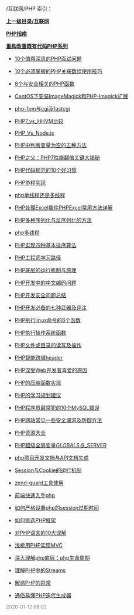 /互联网/PHP 索引：


**[上一级目录/互联网](/互联网/index.md)**

**[PHP指南](/互联网/PHP/PHP指南/index.md)**

**[重构改善既有代码PHP系列](/互联网/PHP/重构改善既有代码PHP系列/index.md)**

- [10个值得深思的PHP面试问题](/互联网/PHP/10个值得深思的PHP面试问题.md)

- [10个必须掌握的PHP关联数组使用技巧](/互联网/PHP/10个必须掌握的PHP关联数组使用技巧.md)

- [8个与安全相关的PHP函数](/互联网/PHP/8个与安全相关的PHP函数.md)

- [CentOS下安装ImageMagick和PHP-Imagick扩展](/互联网/PHP/CentOS下安装ImageMagick和PHP-Imagick扩展.md)

- [php-fpm与cgi及fastcgi](/互联网/PHP/php-fpm与cgi及fastcgi.md)

- [PHP7_vs_HHVM比较](/互联网/PHP/PHP7_vs_HHVM比较.md)

- [PHP_Vs_Node.js](/互联网/PHP/PHP_Vs_Node.js.md)

- [PHP中判断变量为空的五种方法](/互联网/PHP/PHP中判断变量为空的五种方法.md)

- [PHP之父：PHP7性能翻倍关键大揭秘](/互联网/PHP/PHP之父：PHP7性能翻倍关键大揭秘.md)

- [PHP代码规范的10个好习惯](/互联网/PHP/PHP代码规范的10个好习惯.md)

- [PHP协程实现](/互联网/PHP/PHP协程实现.md)

- [php单线程还是多线程](/互联网/PHP/php单线程还是多线程.md)

- [PHP处理Excel插件PHPExcel常用方法详解](/互联网/PHP/PHP处理Excel插件PHPExcel常用方法详解.md)

- [PHP多种序列化与反序列化的方法](/互联网/PHP/PHP多种序列化与反序列化的方法.md)

- [php多线程](/互联网/PHP/php多线程.md)

- [PHP实现四种基本排序算法](/互联网/PHP/PHP实现四种基本排序算法.md)

- [PHP工程师学习路径](/互联网/PHP/PHP工程师学习路径.md)

- [PHP底层的运行机制与原理](/互联网/PHP/PHP底层的运行机制与原理.md)

- [PHP开发中的中文编码问题](/互联网/PHP/PHP开发中的中文编码问题.md)

- [PHP开发安全问题总结](/互联网/PHP/PHP开发安全问题总结.md)

- [PHP开发必备的七种武器及评注](/互联网/PHP/PHP开发必备的七种武器及评注.md)

- [PHP执行linux命令的6个函数](/互联网/PHP/PHP执行linux命令的6个函数.md)

- [PHP执行操作系统函数](/互联网/PHP/PHP执行操作系统函数.md)

- [PHP文件或目录的读写及操作](/互联网/PHP/PHP文件或目录的读写及操作.md)

- [PHP智能跨域header](/互联网/PHP/PHP智能跨域header.md)

- [PHP深受Web开发者喜爱的原因](/互联网/PHP/PHP深受Web开发者喜爱的原因.md)

- [PHP的压缩函数实现](/互联网/PHP/PHP的压缩函数实现.md)

- [PHP的学习规划建议](/互联网/PHP/PHP的学习规划建议.md)

- [PHP程序员最常犯的10个MySQL错误](/互联网/PHP/PHP程序员最常犯的10个MySQL错误.md)

- [PHP网站常见一些安全漏洞及防御方法](/互联网/PHP/PHP网站常见一些安全漏洞及防御方法.md)

- [PHP资源大全](/互联网/PHP/PHP资源大全.md)

- [PHP超级全局变量$GLOBALS与$_SERVER](/互联网/PHP/PHP超级全局变量$GLOBALS与$_SERVER.md)

- [php项目开发文档与API文档生成](/互联网/PHP/php项目开发文档与API文档生成.md)

- [Session与Cookie的运行机制](/互联网/PHP/Session与Cookie的运行机制.md)

- [zend-guard工具使用](/互联网/PHP/zend-guard工具使用.md)

- [前端快速入手php](/互联网/PHP/前端快速入手php.md)

- [如何严格设置php的session过期时间](/互联网/PHP/如何严格设置php的session过期时间.md)

- [如何挑选PHP框架](/互联网/PHP/如何挑选PHP框架.md)

- [对PHP语言的10大误解](/互联网/PHP/对PHP语言的10大误解.md)

- [浅析用PHP实现MVC](/互联网/PHP/浅析用PHP实现MVC.md)

- [深入理解php底层：php生命周期](/互联网/PHP/深入理解php底层：php生命周期.md)

- [理解PHP中的Streams](/互联网/PHP/理解PHP中的Streams.md)

- [解惑PHP的异常](/互联网/PHP/解惑PHP的异常.md)

- [通俗易懂PHP迭代生成器](/互联网/PHP/通俗易懂PHP迭代生成器.md)


<font size=2 color='grey'> 2020-01-12 08:02 </font>